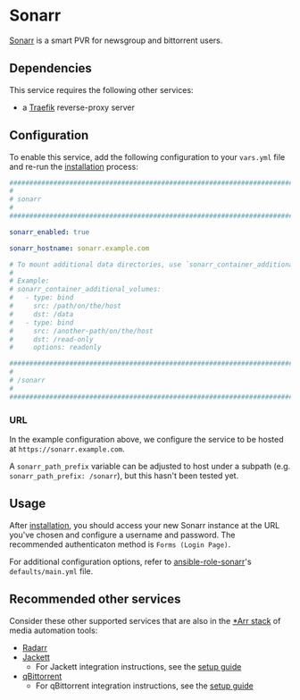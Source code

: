 # Sonarr

[Sonarr](https://sonarr.tv/) is a smart PVR for newsgroup and bittorrent users.

## Dependencies

This service requires the following other services:

- a [Traefik](traefik.md) reverse-proxy server

## Configuration

To enable this service, add the following configuration to your `vars.yml` file and re-run the [installation](../installing.md) process:

```yaml
########################################################################
#                                                                      #
# sonarr                                                               #
#                                                                      #
########################################################################

sonarr_enabled: true

sonarr_hostname: sonarr.example.com

# To mount additional data directories, use `sonarr_container_additional_volumes`
#
# Example:
# sonarr_container_additional_volumes:
#   - type: bind
#     src: /path/on/the/host
#     dst: /data
#   - type: bind
#     src: /another-path/on/the/host
#     dst: /read-only
#     options: readonly

########################################################################
#                                                                      #
# /sonarr                                                              #
#                                                                      #
########################################################################
```

### URL

In the example configuration above, we configure the service to be hosted at `https://sonarr.example.com`.

A `sonarr_path_prefix` variable can be adjusted to host under a subpath (e.g. `sonarr_path_prefix: /sonarr`), but this hasn't been tested yet.

## Usage

After [installation](../installing.md), you should access your new Sonarr instance at the URL you've chosen and configure a username and password. The recommended authenticaton method is `Forms (Login Page)`.

For additional configuration options, refer to [ansible-role-sonarr](https://github.com/spatterIight/ansible-role-sonarr)'s `defaults/main.yml` file.

## Recommended other services

Consider these other supported services that are also in the [*Arr stack](https://wiki.servarr.com/) of media automation tools:

- [Radarr](radarr.md)
- [Jackett](jackett.md)
  - For Jackett integration instructions, see the [setup guide](jackett.md#intergration-with-sonarrradarr)
- [qBittorrent](qbittorrent.md)
  - For qBittorrent integration instructions, see the [setup guide](qbittorrent.md#intergration-with-sonarrradarr)

